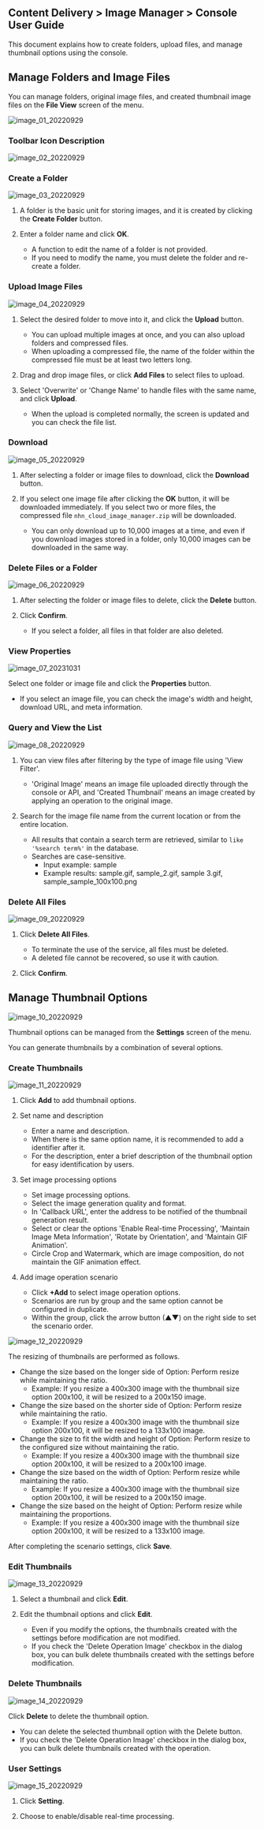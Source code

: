 ## Content Delivery > Image Manager > Console User Guide

This document explains how to create folders, upload files, and manage thumbnail options using the console.

## Manage Folders and Image Files

You can manage folders, original image files, and created thumbnail image files on the **File View** screen of the menu.

![image_01_20220929](https://static.toastoven.net/prod_img/image_01_20220929.png)

### Toolbar Icon Description

![image_02_20220929](https://static.toastoven.net/prod_img/image_02_20220929.png)

### Create a Folder

![image_03_20220929](https://static.toastoven.net/prod_img/image_03_20220929.png)

1. A folder is the basic unit for storing images, and it is created by clicking the **Create Folder** button.

2. Enter a folder name and click **OK**.

   - A function to edit the name of a folder is not provided.
   - If you need to modify the name, you must delete the folder and re-create a folder.

### Upload Image Files

![image_04_20220929](https://static.toastoven.net/prod_img/image_04_20220929.png)

1. Select the desired folder to move into it, and click the **Upload** button.

   - You can upload multiple images at once, and you can also upload folders and compressed files.
   - When uploading a compressed file, the name of the folder within the compressed file must be at least two letters long.

2. Drag and drop image files, or click **Add Files** to select files to upload.

3. Select 'Overwrite' or 'Change Name' to handle files with the same name, and click **Upload**.

   - When the upload is completed normally, the screen is updated and you can check the file list.

### Download

![image_05_20220929](https://static.toastoven.net/prod_img/image_05_20220929.png)

1. After selecting a folder or image files to download, click the **Download** button.

2. If you select one image file after clicking the **OK** button, it will be downloaded immediately. If you select two or more files, the compressed file `nhn_cloud_image_manager.zip` will be downloaded.

   - You can only download up to 10,000 images at a time, and even if you download images stored in a folder, only 10,000 images can be downloaded in the same way.

### Delete Files or a Folder

![image_06_20220929](https://static.toastoven.net/prod_img/image_06_20220929.png)

1. After selecting the folder or image files to delete, click the **Delete** button.

2. Click **Confirm**.

   - If you select a folder, all files in that folder are also deleted.

### View Properties

![image_07_20231031](https://static.toastoven.net/prod_img/image_07_20231031.png)

Select one folder or image file and click the **Properties** button.

- If you select an image file, you can check the image's width and height, download URL, and meta information.

### Query and View the List

![image_08_20220929](https://static.toastoven.net/prod_img/image_08_20220929.png)

1. You can view files after filtering by the type of image file using 'View Filter'.

   - 'Original Image' means an image file uploaded directly through the console or API, and 'Created Thumbnail' means an image created by applying an operation to the original image.

2. Search for the image file name from the current location or from the entire location.

   - All results that contain a search term are retrieved, similar to `like '%search term%'` in the database.
   - Searches are case-sensitive.
      - Input example: sample
      - Example results: sample.gif, sample_2.gif, sample 3.gif, sample_sample_100x100.png

### Delete All Files

![image_09_20220929](https://static.toastoven.net/prod_img/image_09_20220929.png)

1. Click **Delete All Files**.

   - To terminate the use of the service, all files must be deleted.
   - A deleted file cannot be recovered, so use it with caution.

2. Click **Confirm**.

## Manage Thumbnail Options

![image_10_20220929](https://static.toastoven.net/prod_img/image_10_20220929.png)

Thumbnail options can be managed from the **Settings** screen of the menu.

You can generate thumbnails by a combination of several options.

### Create Thumbnails

![image_11_20220929](https://static.toastoven.net/prod_img/image_11_20220929.png)

1. Click **Add** to add thumbnail options.

2. Set name and description

   - Enter a name and description.
   - When there is the same option name, it is recommended to add a identifier after it.
   - For the description, enter a brief description of the thumbnail option for easy identification by users.

3. Set image processing options

   - Set image processing options.
   - Select the image generation quality and format.
   - In 'Callback URL', enter the address to be notified of the thumbnail generation result.
   - Select or clear the options 'Enable Real-time Processing', 'Maintain Image Meta Information', 'Rotate by Orientation', and 'Maintain GIF Animation'.
   - Circle Crop and Watermark, which are image composition, do not maintain the GIF animation effect.

4. Add image operation scenario

   - Click **+Add** to select image operation options.
   - Scenarios are run by group and the same option cannot be configured in duplicate.
   - Within the group, click the arrow button (▲▼) on the right side to set the scenario order.

![image_12_20220929](https://static.toastoven.net/prod_img/image_12_20220929.png)

The resizing of thumbnails are performed as follows.

- Change the size based on the longer side of Option: Perform resize while maintaining the ratio.
   - Example: If you resize a 400x300 image with the thumbnail size option 200x100, it will be resized to a 200x150 image.
- Change the size based on the shorter side of Option: Perform resize while maintaining the ratio.
   - Example: If you resize a 400x300 image with the thumbnail size option 200x100, it will be resized to a 133x100 image.
- Change the size to fit the width and height of Option: Perform resize to the configured size without maintaining the ratio.
   - Example: If you resize a 400x300 image with the thumbnail size option 200x100, it will be resized to a 200x100 image.
- Change the size based on the width of Option: Perform resize while maintaining the ratio.
   - Example: If you resize a 400x300 image with the thumbnail size option 200x100, it will be resized to a 200x150 image.
- Change the size based on the height of Option: Perform resize while maintaining the proportions.
   - Example: If you resize a 400x300 image with the thumbnail size option 200x100, it will be resized to a 133x100 image.

After completing the scenario settings, click **Save**.

### Edit Thumbnails

![image_13_20220929](https://static.toastoven.net/prod_img/image_13_20220929.png)

1. Select a thumbnail and click **Edit**.

2. Edit the thumbnail options and click **Edit**.

   - Even if you modify the options, the thumbnails created with the settings before modification are not modified.
   - If you check the 'Delete Operation Image' checkbox in the dialog box, you can bulk delete thumbnails created with the settings before modification.

### Delete Thumbnails

![image_14_20220929](https://static.toastoven.net/prod_img/image_14_20220929.png)

Click **Delete** to delete the thumbnail option.

- You can delete the selected thumbnail option with the Delete button.
- If you check the 'Delete Operation Image' checkbox in the dialog box, you can bulk delete thumbnails created with the operation.

### User Settings

![image_15_20220929](https://static.toastoven.net/prod_img/image_15_20220929.png)

1. Click **Setting**.

2. Choose to enable/disable real-time processing.
